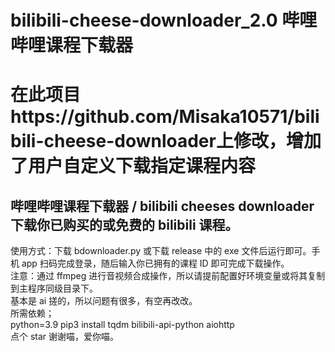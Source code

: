 # bilibili-cheese-downloader_2.0 哔哩哔哩课程下载器
# 在此项目https://github.com/Misaka10571/bilibili-cheese-downloader上修改，增加了用户自定义下载指定课程内容
## 哔哩哔哩课程下载器 / bilibili cheeses downloader 下载你已购买的或免费的 bilibili 课程。  
使用方式：下载 bdownloader.py 或下载 release 中的 exe 文件后运行即可。手机 app 扫码完成登录，随后输入你已拥有的课程 ID 即可完成下载操作。  
注意：通过 ffmpeg 进行音视频合成操作，所以请提前配置好环境变量或将其复制到主程序同级目录下。  
基本是 ai 搓的，所以问题有很多，有空再改改。  
所需依赖；  
python=3.9
pip3 install tqdm bilibili-api-python aiohttp  
点个 star 谢谢喵，爱你喵。
